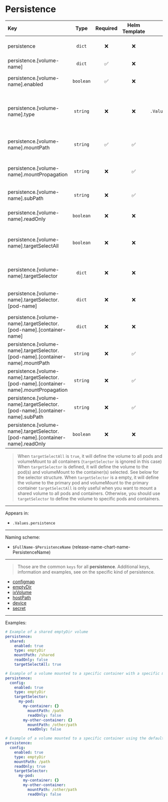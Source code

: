 # Persistence

| Key                                                                                   |   Type    | Required | Helm Template |                     Default                      | Description                                                                         |
| :------------------------------------------------------------------------------------ | :-------: | :------: | :-----------: | :----------------------------------------------: | :---------------------------------------------------------------------------------- |
| persistence                                                                           |  `dict`   |    ❌    |      ❌       |                       `{}`                       | Define the persistence as dicts                                                     |
| persistence.[volume-name]                                                             |  `dict`   |    ✅    |      ❌       |                       `{}`                       | Holds persistence definition                                                        |
| persistence.[volume-name].enabled                                                     | `boolean` |    ✅    |      ❌       |                     `false`                      | Enables or Disables the persistence                                                 |
| persistence.[volume-name].type                                                        | `string`  |    ❌    |      ❌       | `{{ .Values.fallbackDefaults.persistenceType }}` | Define the persistence type (ixVolume, hostPath, configmap, secret, device)         |
| persistence.[volume-name].mountPath                                                   | `string`  |    ✅    |      ✅       |                       `""`                       | Default mountPath for all containers that are selected                              |
| persistence.[volume-name].mountPropagation                                            | `string`  |    ❌    |      ✅       |                       `""`                       | Default mountPropagation for all containers that are selected                       |
| persistence.[volume-name].subPath                                                     | `string`  |    ❌    |      ✅       |                       `""`                       | Default subPath for all containers that are selected                                |
| persistence.[volume-name].readOnly                                                    | `boolean` |    ❌    |      ❌       |                     `false`                      | Default readOnly for all containers that are selected                               |
| persistence.[volume-name].targetSelectAll                                             | `boolean` |    ❌    |      ❌       |                     `false`                      | Define wether to define this volume to all workloads and mount it on all containers |
| persistence.[volume-name].targetSelector                                              |  `dict`   |    ❌    |      ❌       |                       `{}`                       | Define a dict with pod and containers to mount                                      |
| persistence.[volume-name].targetSelector.[pod-name]                                   |  `dict`   |    ❌    |      ❌       |                       `{}`                       | Define a dict named after the pod to define the volume                              |
| persistence.[volume-name].targetSelector.[pod-name].[container-name]                  |  `dict`   |    ❌    |      ❌       |                       `{}`                       | Define a dict named after the container to mount the volume                         |
| persistence.[volume-name].targetSelector.[pod-name].[container-name].mountPath        | `string`  |    ❌    |      ✅       |            `[volume-name].mountPath`             | Define the mountPath for the container                                              |
| persistence.[volume-name].targetSelector.[pod-name].[container-name].mountPropagation | `string`  |    ❌    |      ✅       |         `[volume-name].mountPropagation`         | Define the mountPropagation for the container                                       |
| persistence.[volume-name].targetSelector.[pod-name].[container-name].subPath          | `string`  |    ❌    |      ✅       |             `[volume-name].subPath`              | Define the subPath for the container                                                |
| persistence.[volume-name].targetSelector.[pod-name].[container-name].readOnly         | `boolean` |    ❌    |      ❌       |             `[volume-name].readOnly`             | Define the readOnly for the container                                               |

> When `targetSelectAll` is `true`, it will define the volume to all pods and volumeMount to all containers (`targetSelector` is ignored in this case)
> When `targetSelector` is defined, it will define the volume to the pod(s) and volumeMount to the container(s) selected. See below for the selector structure.
> When `targetSelector` is a empty, it will define the volume to the primary pod and volumeMount to the primary container
> `targetSelectAll` is only useful when you want to mount a shared volume to all pods and containers.
> Otherwise, you should use `targetSelector` to define the volume to specific pods and containers.

---

Appears in:

- `.Values.persistence`

---

Naming scheme:

- `$FullName-$PersistenceName` (release-name-chart-name-PersistenceName)

---

> Those are the common `keys` for all **persistence**.
> Additional keys, information and examples, see on the specific kind of persistence.

- [configmap](configmap.md)
- [emptyDir](emptyDir.md)
- [ixVolume](ixVolume.md)
- [hostPath](hostPath.md)
- [device](device.md)
- [secret](secret.md)

---

Examples:

```yaml
# Example of a shared emptyDir volume
persistence:
  shared:
    enabled: true
    type: emptyDir
    mountPath: /shared
    readOnly: false
    targetSelectAll: true
```

```yaml
# Example of a volume mounted to a specific container with a specific mountPath
persistence:
  config:
    enabled: true
    type: emptyDir
    targetSelector:
      my-pod:
        my-container: {}
          mountPath: /path
          readOnly: false
        my-other-container: {}
          mountPath: /other/path
          readOnly: false
```

```yaml
# Example of a volume mounted to a specific container using the default mountPath
persistence:
  config:
    enabled: true
    type: emptyDir
    mountPath: /path
    readOnly: true
    targetSelector:
      my-pod:
        my-container: {}
        my-other-container:
          mountPath: /other/path
          readOnly: false
```
